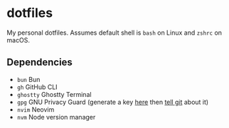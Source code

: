# dotfiles

My personal dotfiles. Assumes default shell is `bash` on Linux and `zshrc` on macOS.

## Dependencies

- `bun` Bun
- `gh` GitHub CLI
- `ghostty` Ghostty Terminal
- `gpg` GNU Privacy Guard (generate a key [here](https://docs.github.com/en/authentication/managing-commit-signature-verification/generating-a-new-gpg-key#generating-a-gpg-key) then [tell git](https://docs.github.com/en/authentication/managing-commit-signature-verification/telling-git-about-your-signing-key) about it)
- `nvim` Neovim
- `nvm` Node version manager

